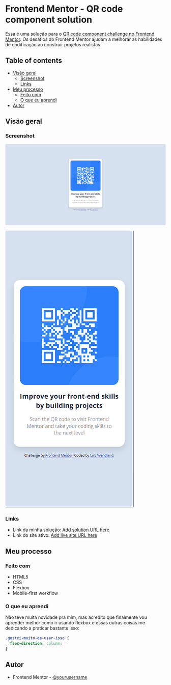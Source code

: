 # Frontend Mentor - QR code component solution

Essa é uma solução para o [QR code component challenge no Frontend Mentor](https://www.frontendmentor.io/challenges/qr-code-component-iux_sIO_H). Os desafios do Frontend Mentor ajudam a melhorar as habilidades de codificação ao construir projetos realistas.

## Table of contents

- [Visão geral](#visão-geral)
  - [Screenshot](#screenshot)
  - [Links](#links)
- [Meu processo](#meu-processo)
  - [Feito com](#Feito-com)
  - [O que eu aprendi](#o-que-eu-aprendi)
- [Autor](#autor)


## Visão geral

### Screenshot

![](/design%20meu/desktop%20design.png)

![](/design%20meu/mobile%20design.png)

### Links

- Link da minha solução: [Add solution URL here](https://your-solution-url.com)
- Link do site ativo: [Add live site URL here](https://your-live-site-url.com)

## Meu processo

### Feito com

- HTML5
- CSS
- Flexbox
- Mobile-first workflow

### O que eu aprendi

Não teve muita novidade pra mim, mas acredito que finalmente vou aprender melhor como ir usando flexbox e essas outras coisas me dedicando a praticar bastante isso:

```css
.gostei-muito-de-usar-isso {
  flex-direction: column;
}
```

## Autor

- Frontend Mentor - [@yourusername](https://www.frontendmentor.io/profile/yourusername)

